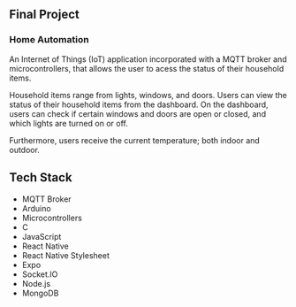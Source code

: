 ## Final Project

### Home Automation

An Internet of Things (IoT) application incorporated with a MQTT broker and microcontrollers, that allows the user to acess the status of their household items.  

Household items range from lights, windows, and doors. Users can view the status of their household items from the dashboard. On the dashboard, users can check if certain windows and doors are open or closed, and which lights are turned on or off.  

Furthermore, users receive the current temperature; both indoor and outdoor.

## Tech Stack

* MQTT Broker
* Arduino
* Microcontrollers
* C
* JavaScript
* React Native
* React Native Stylesheet
* Expo
* Socket.IO
* Node.js
* MongoDB



